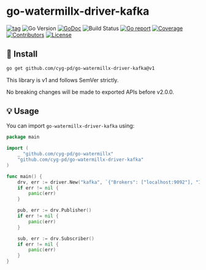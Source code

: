 # go-watermillx-driver-kafka

[![tag](https://img.shields.io/github/tag/cyg-pd/go-watermillx-driver-kafka.svg)](https://github.com/cyg-pd/go-watermillx-driver-kafka/releases)
![Go Version](https://img.shields.io/badge/Go-%3E%3D%201.24-%23007d9c)
[![GoDoc](https://godoc.org/github.com/cyg-pd/go-watermillx-driver-kafka?status.svg)](https://pkg.go.dev/github.com/cyg-pd/go-watermillx-driver-kafka)
![Build Status](https://github.com/cyg-pd/go-watermillx-driver-kafka/actions/workflows/test.yml/badge.svg)
[![Go report](https://goreportcard.com/badge/github.com/cyg-pd/go-watermillx-driver-kafka)](https://goreportcard.com/report/github.com/cyg-pd/go-watermillx-driver-kafka)
[![Coverage](https://img.shields.io/codecov/c/github/cyg-pd/go-watermillx-driver-kafka)](https://codecov.io/gh/cyg-pd/go-watermillx-driver-kafka)
[![Contributors](https://img.shields.io/github/contributors/cyg-pd/go-watermillx-driver-kafka)](https://github.com/cyg-pd/go-watermillx-driver-kafka/graphs/contributors)
[![License](https://img.shields.io/github/license/cyg-pd/go-watermillx-driver-kafka)](./LICENSE)

## 🚀 Install

```sh
go get github.com/cyg-pd/go-watermillx-driver-kafka@v1
```

This library is v1 and follows SemVer strictly.

No breaking changes will be made to exported APIs before v2.0.0.

## 💡 Usage

You can import `go-watermillx-driver-kafka` using:

```go
package main

import (
	_ "github.com/cyg-pd/go-watermillx"
	"github.com/cyg-pd/go-watermillx-driver-kafka"
)

func main() {
	drv, err := driver.New("kafka", `{"Brokers": ["localhost:9092"], "InitializeTopicDetails":{"NumPartitions": 3}}`)
	if err != nil {
		panic(err)
	}

	pub, err := drv.Publisher()
	if err != nil {
		panic(err)
	}

	sub, err := drv.Subscriber()
	if err != nil {
		panic(err)
	}
}
```
